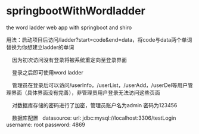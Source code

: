 # springbootWithWordladder
the word ladder web app with springboot and shiro

用法：启动项目后访问/ladder?start=code&end=data，将code与data两个单词替换为你想建立ladder的单词

     因为初次访问没有登录将被系统重定向至登录界面
     
     登录之后即可使用word ladder
     
     管理员在登录后可以访问/userInfo，/userList，/userAdd，/userDel等用户管理界面（具体界面没有完善），非管理员用户登录无法访问这些页面
     
     对数据库存储的密码进行了加密，管理员账户名为admin 密码为123456
     
     数据库配置
    datasource:
      url: jdbc:mysql://localhost:3306/testLogin
      username: root
      password: 4869
    
     
